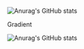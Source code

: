 ![Anurag's GitHub stats](https://github-readme-stats.vercel.app/api?username=free-lunch&show_icons=true&theme=radical)


Gradient

![Anurag's GitHub stats](https://github-readme-stats.vercel.app/api?username=free-lunch&show_icons=true&theme=gradient)
